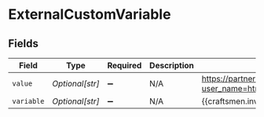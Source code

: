 # ExternalCustomVariable


## Fields

| Field                                                                                                         | Type                                                                                                          | Required                                                                                                      | Description                                                                                                   | Example                                                                                                       |
| ------------------------------------------------------------------------------------------------------------- | ------------------------------------------------------------------------------------------------------------- | ------------------------------------------------------------------------------------------------------------- | ------------------------------------------------------------------------------------------------------------- | ------------------------------------------------------------------------------------------------------------- |
| `value`                                                                                                       | *Optional[str]*                                                                                               | :heavy_minus_sign:                                                                                            | N/A                                                                                                           | https://partner.epilot.cloud/activate-account?user_name=htny.pct%2Btet%40gmail.com&confirmation_code=EdXPRW19 |
| `variable`                                                                                                    | *Optional[str]*                                                                                               | :heavy_minus_sign:                                                                                            | N/A                                                                                                           | {{craftsmen.invitation_link}}                                                                                 |